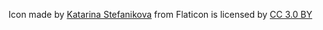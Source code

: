 

Icon made by [Katarina Stefanikova](https://www.flaticon.com/authors/katarina-stefanikova) from Flaticon is licensed by [CC 3.0 BY](http://creativecommons.org/licenses/by/3.0/)
